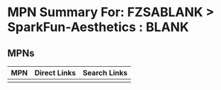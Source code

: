 



# MPN Summary For: FZSABLANK > SparkFun-Aesthetics : BLANK

## MPNs
  

|MPN|Direct Links|Search Links|
| :--- | :--- | :--- |
||||
